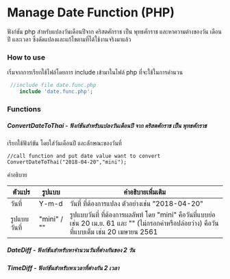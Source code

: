 # Manage Date Function (PHP)

ฟังก์ชัน php สำหรับแปลงวันเดือนปีจาก คริสตศักราช เป็น พุทธศักราช และหาความต่างของวัน เดือน ปี และเวลา ซึ่งดัดแปลงและแก้ไขตามที่ได้ใช้งานจริงมาแล้ว

### How to use
เริ่มจากการเรียกใช้ไฟล์โดยการ include เข้ามาในไฟล์ php ที่จะใช้ในการคำนวน
```php
 //include file date.func.php
    include 'date.func.php';
```

### Functions
##### ConvertDateToThai - ฟังก์ชันสำหรับแปลงวันเดือนปี จาก คริสตศักราช เป็น พุทธศักราช
เรียกใช้ฟังก์ขัน โดยใส่วันเดือนปี และลักษณะของวันที่

    
    //call function and put date value want to convert
    ConvertDateToThai("2018-04-20","mini");

คำอธิบาย

| ตัวแปร  |  รูปแบบ | คำอธิบายเพิ่มเติม |
| ------------ | ------------ | ------------ |
| วันที่  | Y-m-d | วันที่ ที่ต้องการแปลง ตัวอย่างเช่น "2018-04-20"  |
| รูปแบบวันที่  | "mini" / "" | รูปแบบวันที่ ที่ต้องการผลลัพท์ โดย "mini" คือวันที่แบบย่อ เช่น 20 เม.ย. 61 และ "" (ไม่กรอกค่าหรือปล่อยว่าง) คือวันที่แบบเต็ม เช่น 20 เมษายน 2561 |

##### DateDiff - ฟังก์ชันสำหรับหาจำนวนวันที่ต่างกันของ 2 วัน
##### TimeDiff -  ฟังก์ชันสำหรับหาเวลาที่ต่างกัน 2 เวลา










